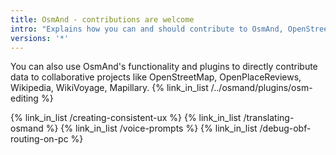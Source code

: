 ```yaml
---
title: OsmAnd - contributions are welcome
intro: "Explains how you can and should contribute to OsmAnd, OpenStreetMap or other collaboritive projects."
versions: '*'
---
```


You can also use OsmAnd's functionality and plugins to directly contribute data to collaborative projects like OpenStreetMap, OpenPlaceReviews, Wikipedia, WikiVoyage, Mapillary.
{% link_in_list /../osmand/plugins/osm-editing %}

{% link_in_list /creating-consistent-ux %}
{% link_in_list /translating-osmand %}
{% link_in_list /voice-prompts %}
{% link_in_list /debug-obf-routing-on-pc %}
